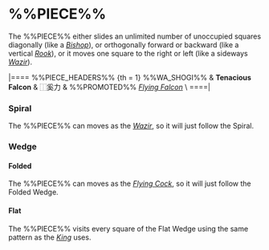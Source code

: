 # %%PIECE%%

The %%PIECE%% either slides an unlimited number of unoccupied squares
diagonally (like a [*Bishop*](bishop.html)), or orthogonally forward
or backward (like a vertical [*Rook*](rook.html)), or it moves one
square to the right or left (like a sideways [*Wazir*](wazir.html)).

|====
%%PIECE_HEADERS%%
  {th = 1}  %%WA_SHOGI%%
&           **Tenacious Falcon** & &#x2FF0;&#x595A;&#x529B;
&           %%PROMOTED%% [*Flying Falcon*](flying_falcon.html) \\
====|

### Spiral

The %%PIECE%% can moves as the [*Wazir*](wazir.html), so it will
just follow the Spiral.

### Wedge

#### Folded

The %%PIECE%% can moves as the [*Flying Cock*](flying_cock.html), so it will
just follow the Folded Wedge.

#### Flat

The %%PIECE%% visits every square of the Flat Wedge using the same
pattern as the [*King*](king.html) uses.
